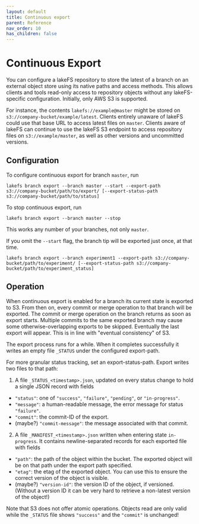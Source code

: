 ```yaml
---
layout: default
title: Continuous export
parent: Reference
nav_order: 10
has_children: false
---
```

# Continuous Export

You can configure a lakeFS repository to store the latest of a branch on an external
object store using its native paths and access methods.  This allows clients and tools
read-only access to repository objects without any lakeFS-specific configuration.
Initially, only AWS S3 is supported.

For instance, the contents `lakefs://example@master` might be stored on
`s3://company-bucket/example/latest`.  Clients entirely unaware of lakeFS could use that
base URL to access latest files on `master`.  Clients aware of lakeFS can continue to use
the lakeFS S3 endpoint to access repository files on `s3://example/master`, as well as
other versions and uncommitted versions.

## Configuration

To configure continuous export for branch `master`, run

```shell
lakefs branch export --branch master --start --export-path s3://company-bucket/path/to/export/ [--export-status-path s3://company-bucket/path/to/status]
```

To stop continuous export, run

```shell
lakefs branch export --branch master --stop
```

This works any number of your branches, not only `master`.

If you omit the `--start` flag, the branch tip will be exported just once, at that time.

```shell
lakefs branch export --branch experiment1 --export-path s3://company-bucket/path/to/experiment/ [--export-status-path s3://company-bucket/path/to/experiment_status]
```

## Operation

When continuous export is enabled for a branch its current state is exported to S3.  From
then on, every commit or merge operation to that branch will be exported.  The commit or
merge operation on the branch returns as soon as export starts.  Multiple commits to the
same exported branch may cause some otherwise-overlapping exports to be skipped.
Eventually the last export will appear.  This is in line with "eventual consistency" of
S3.

The export process runs for a while.  When it completes successfully it writes an empty
file `_STATUS` under the configured export-path.

For more granular status tracking, set an export-status-path.  Export writes two files to that path:

1. A file `_STATUS_<timestamp>.json`, updated on every status change to hold a single JSON
   record with fields
  - `"status"`: one of `"success"`, `"failure"`, `"pending"`, or `"in-progress"`.
  - `"message"`: a human-readable message, the error message for status `"failure"`.
  - `"commit"`: the commit-ID of the export.
  - (maybe?) `"commit-message"`: the message associated with that commit.
2. A file `_MANIFEST_<timestamp>.json` written when entering state `in-progress`.  It
   contains newline-separated records for each exported file with fields
  - `"path"`: the path of the object within the bucket.  The exported object will be on
    that path under the export path specified.
  - `"etag"`: the etag of the exported object.  You can use this to ensure the correct
    version of the object is visible.
  - (maybe?) `"version-id"`: the version ID of the object, if versioned.  (Without a
    version ID it can be very hard to retrieve a non-latest version of the object!)

Note that S3 does not offer atomic operations.  Objects read are only valid while the
`_STATUS` file shows `"success"` and the `"commit"` is unchanged!

